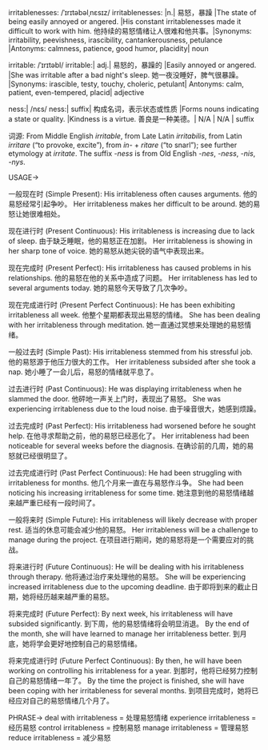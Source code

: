 irritablenesses: /ˈɪrɪtəbəlˌnɛsɪz/
irritablenesses: |n.| 易怒，暴躁 |The state of being easily annoyed or angered. |His constant irritablenesses made it difficult to work with him. 他持续的易怒情绪让人很难和他共事。|Synonyms: irritability, peevishness, irascibility, cantankerousness, petulance |Antonyms: calmness, patience, good humor, placidity| noun

irritable: /ˈɪrɪtəbl/
irritable:| adj.| 易怒的，暴躁的 |Easily annoyed or angered.  |She was irritable after a bad night's sleep. 她一夜没睡好，脾气很暴躁。 |Synonyms: irascible, testy, touchy, choleric, petulant| Antonyms: calm, patient, even-tempered, placid| adjective

ness:| /nɛs/
ness:| suffix|  构成名词，表示状态或性质 |Forms nouns indicating a state or quality.  |Kindness is a virtue.  善良是一种美德。| N/A | N/A | suffix

词源:
From Middle English *irritable*, from Late Latin *irritabilis*, from Latin *irritare* (“to provoke, excite”), from *in-* + *ritare* (“to snarl”); see further etymology at *irritate*.  The suffix *-ness* is from Old English *-nes*, *-ness*, *-nis*, *-nys*.

USAGE->

一般现在时 (Simple Present):
His irritableness often causes arguments. 他的易怒经常引起争吵。
Her irritableness makes her difficult to be around. 她的易怒让她很难相处。

现在进行时 (Present Continuous):
His irritableness is increasing due to lack of sleep. 由于缺乏睡眠，他的易怒正在加剧。
Her irritableness is showing in her sharp tone of voice.  她的易怒从她尖锐的语气中表现出来。

现在完成时 (Present Perfect):
His irritableness has caused problems in his relationships. 他的易怒在他的关系中造成了问题。
Her irritableness has led to several arguments today. 她的易怒今天导致了几次争吵。


现在完成进行时 (Present Perfect Continuous):
He has been exhibiting irritableness all week. 他整个星期都表现出易怒的情绪。
She has been dealing with her irritableness through meditation. 她一直通过冥想来处理她的易怒情绪。


一般过去时 (Simple Past):
His irritableness stemmed from his stressful job. 他的易怒源于他压力很大的工作。
Her irritableness subsided after she took a nap. 她小睡了一会儿后，易怒的情绪就平息了。

过去进行时 (Past Continuous):
He was displaying irritableness when he slammed the door. 他砰地一声关上门时，表现出了易怒。
She was experiencing irritableness due to the loud noise. 由于噪音很大，她感到烦躁。


过去完成时 (Past Perfect):
His irritableness had worsened before he sought help. 在他寻求帮助之前，他的易怒已经恶化了。
Her irritableness had been noticeable for several weeks before the diagnosis. 在确诊前的几周，她的易怒就已经很明显了。


过去完成进行时 (Past Perfect Continuous):
He had been struggling with irritableness for months. 他几个月来一直在与易怒作斗争。
She had been noticing his increasing irritableness for some time. 她注意到他的易怒情绪越来越严重已经有一段时间了。


一般将来时 (Simple Future):
His irritableness will likely decrease with proper rest. 适当的休息可能会减少他的易怒。
Her irritableness will be a challenge to manage during the project. 在项目进行期间，她的易怒将是一个需要应对的挑战。

将来进行时 (Future Continuous):
He will be dealing with his irritableness through therapy. 他将通过治疗来处理他的易怒。
She will be experiencing increased irritableness due to the upcoming deadline. 由于即将到来的截止日期，她将经历越来越严重的易怒。


将来完成时 (Future Perfect):
By next week, his irritableness will have subsided significantly. 到下周，他的易怒情绪将会明显消退。
By the end of the month, she will have learned to manage her irritableness better. 到月底，她将学会更好地控制自己的易怒情绪。

将来完成进行时 (Future Perfect Continuous):
By then, he will have been working on controlling his irritableness for a year. 到那时，他将已经努力控制自己的易怒情绪一年了。
By the time the project is finished, she will have been coping with her irritableness for several months. 到项目完成时，她将已经应对自己的易怒情绪几个月了。


PHRASE->
deal with irritableness = 处理易怒情绪
experience irritableness = 经历易怒
control irritableness = 控制易怒
manage irritableness = 管理易怒
reduce irritableness = 减少易怒
